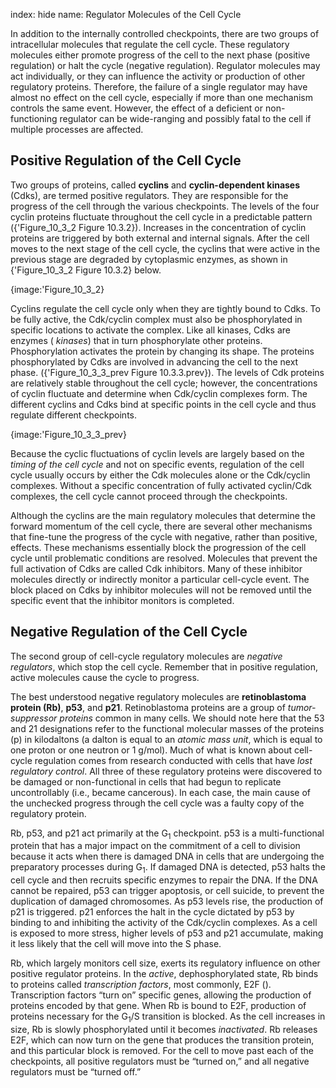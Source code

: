 index: hide
name: Regulator Molecules of the Cell Cycle

In addition to the internally controlled checkpoints, there are two groups of intracellular molecules that regulate the cell cycle. These regulatory molecules either promote progress of the cell to the next phase (positive regulation) or halt the cycle (negative regulation). Regulator molecules may act individually, or they can influence the activity or production of other regulatory proteins. Therefore, the failure of a single regulator may have almost no effect on the cell cycle, especially if more than one mechanism controls the same event. However, the effect of a deficient or non-functioning regulator can be wide-ranging and possibly fatal to the cell if multiple processes are affected.

## Positive Regulation of the Cell Cycle

Two groups of proteins, called  **cyclins** and  **cyclin-dependent kinases** (Cdks), are termed positive regulators. They are responsible for the progress of the cell through the various checkpoints. The levels of the four cyclin proteins fluctuate throughout the cell cycle in a predictable pattern ({'Figure_10_3_2 Figure 10.3.2}). Increases in the concentration of cyclin proteins are triggered by both external and internal signals. After the cell moves to the next stage of the cell cycle, the cyclins that were active in the previous stage are degraded by cytoplasmic enzymes, as shown in {'Figure_10_3_2 Figure 10.3.2} below.


{image:'Figure_10_3_2}
        

Cyclins regulate the cell cycle only when they are tightly bound to Cdks. To be fully active, the Cdk/cyclin complex must also be phosphorylated in specific locations to activate the complex. Like all kinases, Cdks are enzymes ( *kinases*) that in turn phosphorylate other proteins. Phosphorylation activates the protein by changing its shape. The proteins phosphorylated by Cdks are involved in advancing the cell to the next phase. ({'Figure_10_3_3_prev Figure 10.3.3.prev}). The levels of Cdk proteins are relatively stable throughout the cell cycle; however, the concentrations of cyclin fluctuate and determine when Cdk/cyclin complexes form. The different cyclins and Cdks bind at specific points in the cell cycle and thus regulate different checkpoints.


{image:'Figure_10_3_3_prev}
        

Because the cyclic fluctuations of cyclin levels are largely based on the  *timing of the cell cycle* and not on specific events, regulation of the cell cycle usually occurs by either the Cdk molecules alone or the Cdk/cyclin complexes. Without a specific concentration of fully activated cyclin/Cdk complexes, the cell cycle cannot proceed through the checkpoints.

Although the cyclins are the main regulatory molecules that determine the forward momentum of the cell cycle, there are several other mechanisms that fine-tune the progress of the cycle with negative, rather than positive, effects. These mechanisms essentially block the progression of the cell cycle until problematic conditions are resolved. Molecules that prevent the full activation of Cdks are called Cdk inhibitors. Many of these inhibitor molecules directly or indirectly monitor a particular cell-cycle event. The block placed on Cdks by inhibitor molecules will not be removed until the specific event that the inhibitor monitors is completed.

## Negative Regulation of the Cell Cycle

The second group of cell-cycle regulatory molecules are  *negative regulators*, which stop the cell cycle. Remember that in positive regulation, active molecules cause the cycle to progress.

The best understood negative regulatory molecules are  **retinoblastoma protein (Rb)**,  **p53**, and  **p21**. Retinoblastoma proteins are a  group of  *tumor-suppressor proteins* common in many cells. We should note here that the 53 and 21 designations refer to the functional molecular masses of the proteins (p) in kilodaltons (a dalton is equal to an  *atomic mass unit*, which is equal to one proton or one neutron or 1 g/mol). Much of what is known about cell-cycle regulation comes from research conducted with cells that have  *lost regulatory control*. All three of these regulatory proteins were discovered to be damaged or non-functional in cells that had begun to replicate uncontrollably (i.e., became cancerous). In each case, the main cause of the unchecked progress through the cell cycle was a faulty copy of the regulatory protein.

Rb, p53, and p21 act primarily at the G<sub>1</sub> checkpoint. p53 is a multi-functional protein that has a major impact on the commitment of a cell to division because it acts when there is damaged DNA in cells that are undergoing the preparatory processes during G<sub>1</sub>. If damaged DNA is detected, p53 halts the cell cycle and then recruits specific enzymes to repair the DNA. If the DNA cannot be repaired, p53 can trigger apoptosis, or cell suicide, to prevent the duplication of damaged chromosomes. As p53 levels rise, the production of p21 is triggered. p21 enforces the halt in the cycle dictated by p53 by binding to and inhibiting the activity of the Cdk/cyclin complexes. As a cell is exposed to more stress, higher levels of p53 and p21 accumulate, making it less likely that the cell will move into the S phase.

Rb, which largely monitors cell size, exerts its regulatory influence on other positive regulator proteins. In the  *active*, dephosphorylated state, Rb binds to proteins called  *transcription factors*, most commonly, E2F (). Transcription factors “turn on” specific genes, allowing the production of proteins encoded by that gene. When Rb is bound to E2F, production of proteins necessary for the G<sub>1</sub>/S transition is blocked. As the cell increases in size, Rb is slowly phosphorylated until it becomes  *inactivated*. Rb releases E2F, which can now turn on the gene that produces the transition protein, and this particular block is removed. For the cell to move past each of the checkpoints, all positive regulators must be “turned on,” and all negative regulators must be “turned off.”
